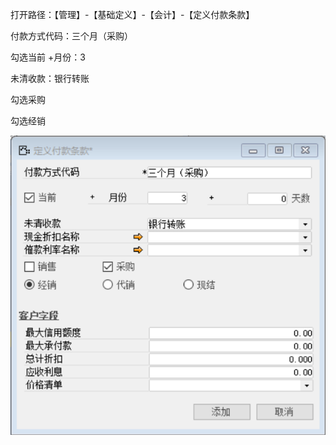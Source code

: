 打开路径：【管理】-【基础定义】-【会计】-【定义付款条款】

付款方式代码：三个月（采购）

勾选当前 +月份：3

未清收款：银行转账

勾选采购

勾选经销

![img](BAP_QuickStart_Images/28.1.png)
